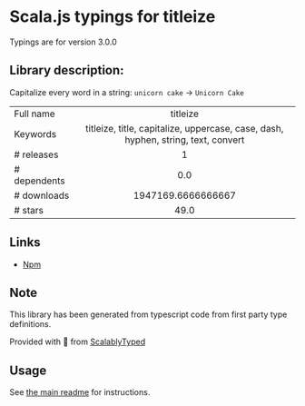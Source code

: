 
# Scala.js typings for titleize

Typings are for version 3.0.0

## Library description:
Capitalize every word in a string: `unicorn cake` → `Unicorn Cake`

|                    |                 |
| ------------------ | :-------------: |
| Full name          | titleize |
| Keywords           | titleize, title, capitalize, uppercase, case, dash, hyphen, string, text, convert |
| # releases         | 1 |
| # dependents       | 0.0 |
| # downloads        | 1947169.6666666667 |
| # stars            | 49.0 |

## Links
- [Npm](https://www.npmjs.com/package/titleize)
    


## Note
This library has been generated from typescript code from first party type definitions.

Provided with :purple_heart: from [ScalablyTyped](https://github.com/oyvindberg/ScalablyTyped)

## Usage
See [the main readme](../../readme.md) for instructions.


